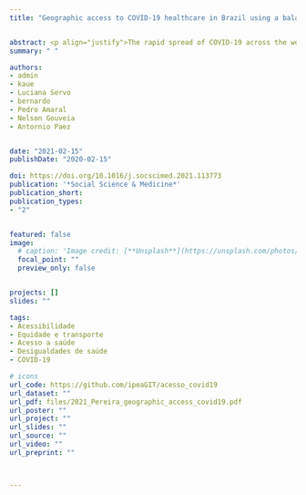 ```yaml
---
title: "Geographic access to COVID-19 healthcare in Brazil using a balanced float catchment area approach"


abstract: <p align="justify">The rapid spread of COVID-19 across the world has raised concerns about the responsiveness of cities and healthcare systems during pandemics. Recent studies try to model how the number of COVID-19 infections will likely grow and impact the demand for hospitalization services at national and regional levels. However, less attention has been paid to the geographic access to COVID-19 healthcare services and to hospitals’ response capacity at the local level, particularly in urban areas in the Global South. This paper shows how transport accessibility analysis can provide actionable information to help improve healthcare coverage and responsiveness. It analyzes accessibility to COVID-19 healthcare at high spatial resolution in the 20 largest cities of Brazil. Using network-distance metrics, we estimate the vulnerable population living in areas with poor access to healthcare facilities that could either screen or hospitalize COVID-19 patients. We then use a new balanced floating catchment area (BFCA) indicator to estimate spatial, income, and racial inequalities in access to hospitals with intensive care unit (ICU) beds and mechanical ventilators while taking into account congestion effects. Based on this analysis, we identify substantial social and spatial inequalities in access to health services during the pandemic. The availability of ICU equipment varies considerably between cities, and it is substantially lower among black and poor communities. The study maps territorial inequalities in healthcare access and reflects on different policy lessons that can be learned for other countries based on the Brazilian case.</p>
summary: " "

authors:
- admin
- kaue
- Luciana Servo
- bernardo
- Pedro Amaral
- Nelson Gouveia
- Antornio Paez 


date: "2021-02-15"
publishDate: "2020-02-15"

doi: https://doi.org/10.1016/j.socscimed.2021.113773
publication: '*Social Science & Medicine*'
publication_short:
publication_types:
- "2"


featured: false
image:
  # caption: 'Image credit: [**Unsplash**](https://unsplash.com/photos/jdD8gXaTZsc)'
  focal_point: ""
  preview_only: false


projects: []
slides: ""

tags:
- Acessibilidade
- Equidade e transporte
- Acesso a saúde
- Desigualdades de saúde
- COVID-19

# icons
url_code: https://github.com/ipeaGIT/acesso_covid19
url_dataset: ""
url_pdf: files/2021_Pereira_geographic_access_covid19.pdf
url_poster: ""
url_project: ""
url_slides: ""
url_source: ""
url_video: ""
url_preprint: ""



---
```


